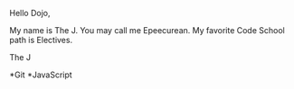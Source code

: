 Hello Dojo,

My name is The J. You may call me Epeecurean. My favorite Code School path is Electives.

The J

*Git
*JavaScript
